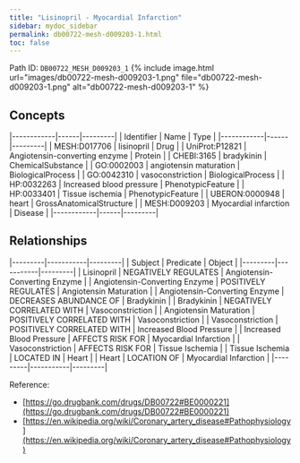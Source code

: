 ```yaml
---
title: "Lisinopril - Myocardial Infarction"
sidebar: mydoc_sidebar
permalink: db00722-mesh-d009203-1.html
toc: false 
---
```



Path ID: `DB00722_MESH_D009203_1`
{% include image.html url="images/db00722-mesh-d009203-1.png" file="db00722-mesh-d009203-1.png" alt="db00722-mesh-d009203-1" %}

## Concepts

|------------|------|---------|
| Identifier | Name | Type    |
|------------|------|---------|
| MESH:D017706 | lisinopril | Drug |
| UniProt:P12821 | Angiotensin-converting enzyme | Protein |
| CHEBI:3165 | bradykinin | ChemicalSubstance |
| GO:0002003 | angiotensin maturation | BiologicalProcess |
| GO:0042310 | vasoconstriction | BiologicalProcess |
| HP:0032263 | Increased blood pressure | PhenotypicFeature |
| HP:0033401 | Tissue ischemia | PhenotypicFeature |
| UBERON:0000948 | heart | GrossAnatomicalStructure |
| MESH:D009203 | Myocardial infarction | Disease |
|------------|------|---------|

## Relationships

|---------|-----------|---------|
| Subject | Predicate | Object  |
|---------|-----------|---------|
| Lisinopril | NEGATIVELY REGULATES | Angiotensin-Converting Enzyme |
| Angiotensin-Converting Enzyme | POSITIVELY REGULATES | Angiotensin Maturation |
| Angiotensin-Converting Enzyme | DECREASES ABUNDANCE OF | Bradykinin |
| Bradykinin | NEGATIVELY CORRELATED WITH | Vasoconstriction |
| Angiotensin Maturation | POSITIVELY CORRELATED WITH | Vasoconstriction |
| Vasoconstriction | POSITIVELY CORRELATED WITH | Increased Blood Pressure |
| Increased Blood Pressure | AFFECTS RISK FOR | Myocardial Infarction |
| Vasoconstriction | AFFECTS RISK FOR | Tissue Ischemia |
| Tissue Ischemia | LOCATED IN | Heart |
| Heart | LOCATION OF | Myocardial Infarction |
|---------|-----------|---------|

Reference: 
  - [https://go.drugbank.com/drugs/DB00722#BE0000221](https://go.drugbank.com/drugs/DB00722#BE0000221)
  - [https://en.wikipedia.org/wiki/Coronary_artery_disease#Pathophysiology](https://en.wikipedia.org/wiki/Coronary_artery_disease#Pathophysiology)
